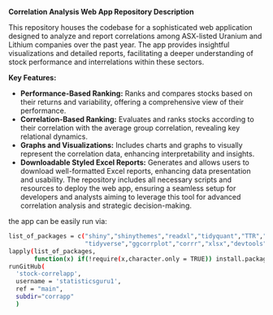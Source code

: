 **Correlation Analysis Web App Repository Description**

This repository houses the codebase for a sophisticated web application designed to analyze and report correlations among ASX-listed Uranium and Lithium companies over the past year. The app provides insightful visualizations and detailed reports, facilitating a deeper understanding of stock performance and interrelations within these sectors.

**Key Features:**
- **Performance-Based Ranking:** Ranks and compares stocks based on their returns and variability, offering a comprehensive view of their performance.
- **Correlation-Based Ranking:** Evaluates and ranks stocks according to their correlation with the average group correlation, revealing key relational dynamics.
- **Graphs and Visualizations:** Includes charts and graphs to visually represent the correlation data, enhancing interpretability and insights.
- **Downloadable Styled Excel Reports:** Generates and allows users to download well-formatted Excel reports, enhancing data presentation and usability.
The repository includes all necessary scripts and resources to deploy the web app, ensuring a seamless setup for developers and analysts aiming to leverage this tool for advanced correlation analysis and strategic decision-making.

the app can be easily run via:
```bash
list_of_packages = c("shiny","shinythemes","readxl","tidyquant","TTR","stringr",
                     "tidyverse","ggcorrplot","corrr","xlsx","devtools","DT")
lapply(list_of_packages, 
       function(x) if(!require(x,character.only = TRUE)) install.packages(x))
runGitHub(
  'stock-correlapp',
  username = 'statisticsguru1',
  ref = "main",
  subdir="corrapp"
  )
```

